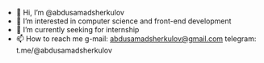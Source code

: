 - 👋 Hi, I’m @abdusamadsherkulov
- 👀 I’m interested in computer science and front-end development
- 🌱 I’m currently seeking for internship
- 📫 How to reach me g-mail: abdusamadsherkulov@gmail.com  telegram: t.me/@abdusamadsherkulov

<!---
abdusamadsherkulov/abdusamadsherkulov is a ✨ special ✨ repository because its `README.md` (this file) appears on your GitHub profile.
You can click the Preview link to take a look at your changes.
--->
